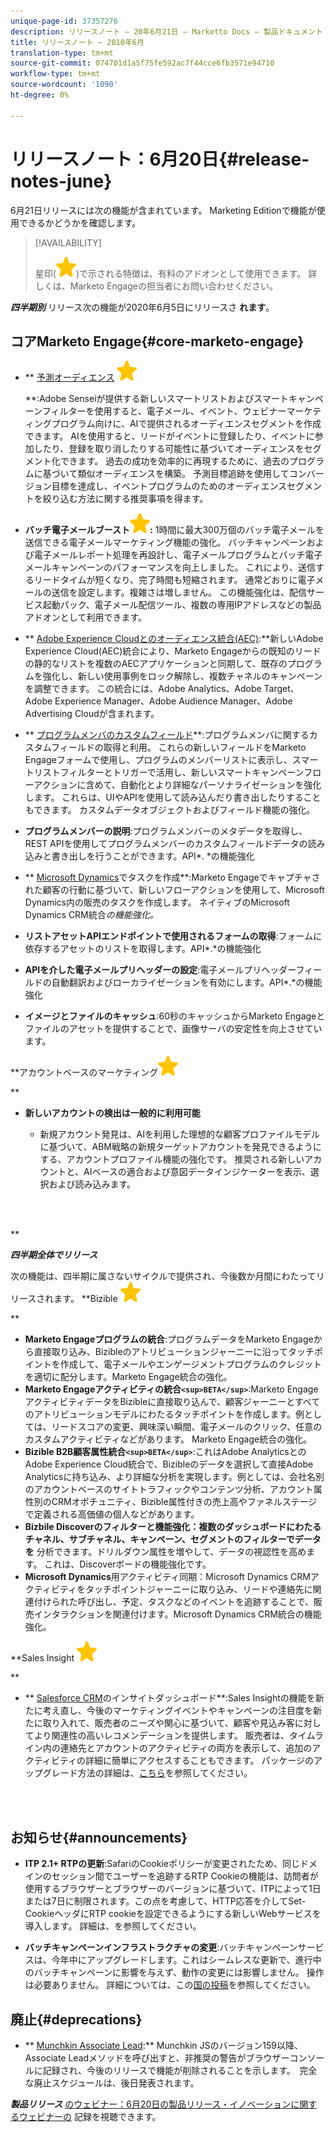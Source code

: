 ```yaml
---
unique-page-id: 37357276
description: リリースノート — 20年6月21日 — Marketto Docs — 製品ドキュメント
title: リリースノート — 2010年6月
translation-type: tm+mt
source-git-commit: 074701d1a5f75fe592ac7f44cce6fb3571e94710
workflow-type: tm+mt
source-wordcount: '1090'
ht-degree: 0%

---
```



# リリースノート：6月20日{#release-notes-june}

6月21日リリースには次の機能が含まれています。 Marketing Editionで機能が使用できるかどうかを確認します。

>[!AVAILABILITY]
>
>
>星印(![(star)](assets/star-yellow.svg))で示される特徴は、有料のアドオンとして使用できます。 詳しくは、Marketo Engageの担当者にお問い合わせください。

***四半期別*** リリース次の機能が2020年6月5日にリリースさ **れます**。

## コアMarketo Engage{#core-marketo-engage}

* ** [予測オーディエンス](https://help.marketo.com/hc/en-us/articles/360045746253) ![(star)](assets/star-yellow.svg)

   **:Adobe Senseiが提供する新しいスマートリストおよびスマートキャンペーンフィルターを使用すると、電子メール、イベント、ウェビナーマーケティングプログラム向けに、AIで提供されるオーディエンスセグメントを作成できます。 AIを使用すると、リードがイベントに登録したり、イベントに参加したり、登録を取り消したりする可能性に基づいてオーディエンスをセグメント化できます。 過去の成功を効率的に再現するために、過去のプログラムに基づいて類似オーディエンスを構築。 予測目標追跡を使用してコンバージョン目標を達成し、イベントプログラムのためのオーディエンスセグメントを絞り込む方法に関する推奨事項を得ます。
* **バッチ電子メールブースト![(star)](assets/star-yellow.svg):** 1時間に最大300万個のバッチ電子メールを送信できる電子メールマーケティング機能の強化。 バッチキャンペーンおよび電子メールレポート処理を再設計し、電子メールプログラムとバッチ電子メールキャンペーンのパフォーマンスを向上しました。 これにより、送信するリードタイムが短くなり、完了時間も短縮されます。 通常どおりに電子メールの送信を設定します。複雑さは増しません。 この機能強化は、配信サービス起動パック、電子メール配信ツール、複数の専用IPアドレスなどの製品アドオンとして利用できます。
* ** [Adobe Experience Cloudとのオーディエンス統合(AEC)](https://docs.marketo.com/x/ogI6Ag):**新しいAdobe Experience Cloud(AEC)統合により、Marketo Engageからの既知のリードの静的なリストを複数のAECアプリケーションと同期して、既存のプログラムを強化し、新しい使用事例をロック解除し、複数チャネルのキャンペーンを調整できます。 この統合には、Adobe Analytics、Adobe Target、Adobe Experience Manager、Adobe Audience Manager、Adobe Advertising Cloudが含まれます。
* ** [プログラムメンバのカスタムフィールド](https://docs.marketo.com/x/MQA6Ag)**:プログラムメンバに関するカスタムフィールドの取得と利用。 これらの新しいフィールドをMarketo Engageフォームで使用し、プログラムのメンバーリストに表示し、スマートリストフィルターとトリガーで活用し、新しいスマートキャンペーンフローアクションに含めて、自動化とより詳細なパーソナライゼーションを強化します。 これらは、UIやAPIを使用して読み込んだり書き出したりすることもできます。 カスタムデータオブジェクトおよびフィールド機能の強化。
* **プログラムメンバーの説明**:プログラムメンバーのメタデータを取得し、REST APIを使用してプログラムメンバーのカスタムフィールドデータの読み込みと書き出しを行うことができます。API*. *の機能強化

* ** [Microsoft Dynamics](https://docs.marketo.com/x/jQM6Ag)でタスクを作成**:Marketo Engageでキャプチャされた顧客の行動に基づいて、新しいフローアクションを使用して、Microsoft Dynamics内の販売のタスクを作成します。 ネイティブのMicrosoft Dynamics CRM統合*の機能強化。*

* **リストアセットAPIエンドポイントで使用されるフォームの取得**:フォームに依存するアセットのリストを取得します。API*.*の機能強化

* **APIを介した電子メールプリヘッダーの設定**:電子メールプリヘッダーフィールドの自動翻訳およびローカライゼーションを有効にします。API*.*の機能強化

* **イメージとファイルのキャッシュ**:60秒のキャッシュからMarketo Engageとファイルのアセットを提供することで、画像サーバの安定性を向上させています。

**アカウントベースのマーケティング![(star)](assets/star-yellow.svg)

**

* **新しいアカウントの検出は一般的に利用可能**

   * 新規アカウント発見は、AIを利用した理想的な顧客プロファイルモデルに基づいて、ABM戦略の新規ターゲットアカウントを発見できるようにする、アカウントプロファイル機能の強化です。 推奨される新しいアカウントと、AIベースの適合および意図データインジケーターを表示、選択および読み込みます。

<br> 

**

***四半期全体でリリース***

次の機能は、四半期に属さないサイクルで提供され、今後数か月間にわたってリリースされます。
**Bizible ![(star)](assets/star-yellow.svg)

**

* **Marketo Engageプログラムの統合**:プログラムデータをMarketo Engageから直接取り込み、Bizibleのアトリビューションジャーニーに沿ってタッチポイントを作成して、電子メールやエンゲージメントプログラムのクレジットを適切に配分します。Marketo Engage統合の強化。
* **Marketo Engageアクティビティの統合`<sup>BETA</sup>`**:Marketo EngageアクティビティデータをBizibleに直接取り込んで、顧客ジャーニーとすべてのアトリビューションモデルにわたるタッチポイントを作成します。例としては、リードスコアの変更、興味深い瞬間、電子メールのクリック、任意のカスタムアクティビティなどがあります。 Marketo Engage統合の強化。
* **Bizible B2B顧客属性統合`<sup>BETA</sup>`**:これはAdobe AnalyticsとのAdobe Experience Cloud統合で、Bizibleのデータを選択して直接Adobe Analyticsに持ち込み、より詳細な分析を実現します。例としては、会社名別のアカウントベースのサイトトラフィックやコンテンツ分析、アカウント属性別のCRMオポチュニティ、Bizible属性付きの売上高やファネルステージで定義される高価値の個人などがあります。
* **Bizbile Discoverのフィルターと機能強化：複数のダッシュボードにわたるチャネル、サブチャネル、キャンペーン、セグメントのフィルターでデータを** 分析できます。ドリルダウン属性を増やして、データの視認性を高めます。 これは、Discoverボードの機能強化です。
* **Microsoft Dynamics**&#x200B;用アクティビティ同期：Microsoft Dynamics CRMアクティビティをタッチポイントジャーニーに取り込み、リードや連絡先に関連付けられた呼び出し、予定、タスクなどのイベントを追跡することで、販売インタラクションを関連付けます。Microsoft Dynamics CRM統合の機能強化。

**Sales Insight ![(star)](assets/star-yellow.svg)

**

* ** [Salesforce CRM](https://docs.marketo.com/x/EoGMAg)のインサイトダッシュボード**:Sales Insightの機能を新たに考え直し、今後のマーケティングイベントやキャンペーンの注目度を新たに取り入れて、販売者のニーズや関心に基づいて、顧客や見込み客に対してより関連性の高いレコメンデーションを提供します。 販売者は、タイムライン内の連絡先とアカウントのアクティビティの両方を表示して、追加のアクティビティの詳細に簡単にアクセスすることもできます。 パッケージのアップグレード方法の詳細は、[こちら](https://docs.marketo.com/x/F4GMAg)を参照してください。

<br> 

## お知らせ{#announcements}

* **ITP 2.1+ RTPの更新**:SafariのCookieポリシーが変更されたため、同じドメインのセッション間でユーザーを追跡するRTP Cookieの機能は、訪問者が使用するブラウザーとブラウザーのバージョンに基づいて、ITPによって1日または7日に制限されます。この点を考慮して、HTTP応答を介してSet-CookieヘッダにRTP cookieを設定できるようにする新しいWebサービスを導入します。 詳細は、[](https://nation.marketo.com/t5/Knowledgebase/Browser-Cookie-Updates-How-Marketo-RTP-Is-Affected/ta-p/299603)を参照してください。

* **バッチキャンペーンインフラストラクチャの変更**:バッチキャンペーンサービスは、今年中にアップグレードします。これはシームレスな更新で、進行中のバッチキャンペーンに影響を与えず、動作の変更には影響しません。 操作は必要ありません。 詳細については、この[国の投稿](https://nation.marketo.com/t5/Product-Documents/Batch-Campaign-Processing-Infrastructure-Update/ta-p/301374)を参照してください。

## 廃止{#deprecations}

* ** [Munchkin Associate Lead](https://developers.marketo.com/blog/deprecation-of-munchkin-associate-lead-method/):** Munchkin JSのバージョン159以降、Associate Leadメソッドを呼び出すと、非推奨の警告がブラウザーコンソールに記録され、今後のリリースで機能が削除されることを示します。  完全な廃止スケジュールは、後日発表されます。

***製品リリース*** [のウェビナー：6月20日の製品リリース・イノベーションに関するウェビナーの](https://engage.marketo.com/June-Release-2020-On-Demand.html) 記録を視聴できます。
